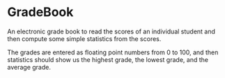# GradeBook

An electronic grade book to read the scores of an individual student and then compute some simple statistics from the scores. 

The grades are entered as floating point numbers from 0 to 100, and then statistics should show us the highest grade, the lowest grade, and the average grade. 
